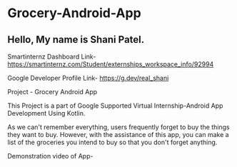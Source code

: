 # Grocery-Android-App
## Hello, My name is Shani Patel.

Smartinternz Dashboard Link- https://smartinternz.com/Student/externships_workspace_info/92994

Google Developer Profile Link- https://g.dev/real_shani

Project - Grocery Android App

This Project is a part of Google Supported Virtual Internship-Android App Development Using Kotlin.

As we can't remember everything, users frequently forget to buy the things they want to buy.
However, with the assistance of this app, you can make a list of the groceries you intend to buy so 
that you don't forget anything.

Demonstration video of App- 
